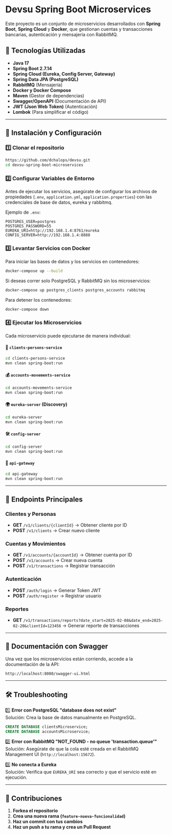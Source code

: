 # Devsu Spring Boot Microservices

Este proyecto es un conjunto de microservicios desarrollados con **Spring Boot**, **Spring Cloud** y **Docker**, que gestionan cuentas y transacciones bancarias, autenticación y mensajería con RabbitMQ.

## 📌 Tecnologías Utilizadas
- **Java 17**
- **Spring Boot 2.7.14**
- **Spring Cloud (Eureka, Config Server, Gateway)**
- **Spring Data JPA (PostgreSQL)**
- **RabbitMQ** (Mensajería)
- **Docker y Docker Compose**
- **Maven** (Gestor de dependencias)
- **Swagger/OpenAPI** (Documentación de API)
- **JWT (Json Web Token)** (Autenticación)
- **Lombok** (Para simplificar el código)

---

## 🚀 Instalación y Configuración

### **1️⃣ Clonar el repositorio**
```bash
https://github.com/dchalops/devsu.git
cd devsu-spring-boot-microservices
```

### **2️⃣ Configurar Variables de Entorno**
Antes de ejecutar los servicios, asegúrate de configurar los archivos de propiedades (`.env`, `application.yml`, `application.properties`) con las credenciales de base de datos, eureka y rabbitmq.

Ejemplo de `.env`:
```env
POSTGRES_USER=postgres
POSTGRES_PASSWORD=55
EUREKA_URI=http://192.168.1.4:8761/eureka
CONFIG_SERVER=http://192.168.1.4:8888
```

### **3️⃣ Levantar Servicios con Docker**
Para iniciar las bases de datos y los servicios en contenedores:
```bash
docker-compose up --build
```

Si deseas correr solo PostgreSQL y RabbitMQ sin los microservicios:
```bash
docker-compose up postgres_clients postgres_accounts rabbitmq
```

Para detener los contenedores:
```bash
docker-compose down
```

### **4️⃣ Ejecutar los Microservicios**
Cada microservicio puede ejecutarse de manera individual:

#### **🏦 `clients-persons-service`**
```bash
cd clients-persons-service
mvn clean spring-boot:run
```

#### **💰 `accounts-movements-service`**
```bash
cd accounts-movements-service
mvn clean spring-boot:run
```

#### **🌍 `eureka-server` (Discovery)**
```bash
cd eureka-server
mvn clean spring-boot:run
```

#### **🛠️ `config-server`**
```bash
cd config-server
mvn clean spring-boot:run
```

#### **🚪 `api-gateway`**
```bash
cd api-gateway
mvn clean spring-boot:run
```

---

## 📖 Endpoints Principales

### **Clientes y Personas**
- **GET** `/v1/clients/{clientId}` → Obtener cliente por ID
- **POST** `/v1/clients` → Crear nuevo cliente

### **Cuentas y Movimientos**
- **GET** `/v1/accounts/{accountId}` → Obtener cuenta por ID
- **POST** `/v1/accounts` → Crear nueva cuenta
- **POST** `/v1/transactions` → Registrar transacción

### **Autenticación**
- **POST** `/auth/login` → Generar Token JWT
- **POST** `/auth/register` → Registrar usuario

### **Reportes**
- **GET** `/v1/transactions/reports?date_start=2025-02-08&date_end=2025-02-20&clientId=123456` → Generar reporte de transacciones

---

## 🔗 Documentación con Swagger
Una vez que los microservicios están corriendo, accede a la documentación de la API:
```
http://localhost:8080/swagger-ui.html
```

---

## 🛠 Troubleshooting

1️⃣ **Error con PostgreSQL "database does not exist"**  
Solución: Crea la base de datos manualmente en PostgreSQL.
```sql
CREATE DATABASE clientsMicroservice;
CREATE DATABASE accountsMicroservice;
```

2️⃣ **Error con RabbitMQ "NOT_FOUND - no queue 'transaction.queue'"**  
Solución: Asegúrate de que la cola esté creada en el RabbitMQ Management UI (`http://localhost:15672`).

3️⃣ **No conecta a Eureka**  
Solución: Verifica que `EUREKA_URI` sea correcto y que el servicio esté en ejecución.

---

## 📌 Contribuciones
1. **Forkea el repositorio**
2. **Crea una nueva rama (`feature-nueva-funcionalidad`)**
3. **Haz un commit con tus cambios**
4. **Haz un push a tu rama y crea un Pull Request**
